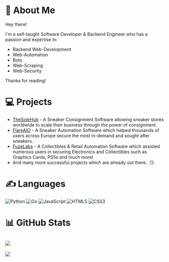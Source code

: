 # 💫 About Me
Hey there!

I'm a self-taught Software Developer & Backend Engineer who has a passion and expertise in:

- Backend Web-Development
- Web-Automation
- Bots
- Web-Scraping
- Web-Security

Thanks for reading!

# 💻 Projects

- [TheSoleHub](https://thesolehub.com/) - A Sneaker Consignment Software allowing sneaker stores worldwide to scale their business through the power of consignment.
- [FlareAIO](https://twitter.com/FlareAIO) - A Sneaker Automation Software which helped thousands of users across Europe secure the most in-demand and sought after sneakers.
- [FuzeLabs](https://twitter.com/fuzelabsbot) - A Collectibles & Retail Automation Software which assisted numerous users in securing Electronics and Collectibles such as Graphics Cards, PS5s and much more!
- And many more successful projects which are already out there.. 😏

# ✍️ Languages

![Python](https://img.shields.io/badge/python-3670A0?style=for-the-badge&logo=python&logoColor=ffdd54) ![Go](https://img.shields.io/badge/go-%2300ADD8.svg?style=for-the-badge&logo=go&logoColor=white) ![JavaScript](https://img.shields.io/badge/javascript-%23323330.svg?style=for-the-badge&logo=javascript&logoColor=%23F7DF1E) ![HTML5](https://img.shields.io/badge/html5-%23E34F26.svg?style=for-the-badge&logo=html5&logoColor=white) ![CSS3](https://img.shields.io/badge/css3-%231572B6.svg?style=for-the-badge&logo=css3&logoColor=white)

# 📊 GitHub Stats

![](https://github-readme-streak-stats.herokuapp.com/?user=DrizzySZN&theme=dark&hide_border=true)<br/>
---
[![](https://visitcount.itsvg.in/api?id=DrizzySZN&icon=0&color=0)](https://visitcount.itsvg.in)
